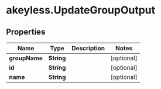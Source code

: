 # akeyless.UpdateGroupOutput

## Properties

Name | Type | Description | Notes
------------ | ------------- | ------------- | -------------
**groupName** | **String** |  | [optional] 
**id** | **String** |  | [optional] 
**name** | **String** |  | [optional] 


